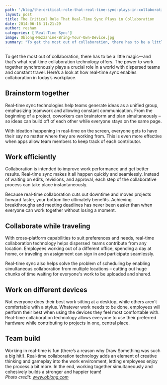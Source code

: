```yaml
---
path: '/blog/the-critical-role-that-real-time-sync-plays-in-collaboration/'
layout: post
title: The Critical Role That Real-Time Sync Plays in Collaboration
date: 2014-06-16 11:21:29
author: resham
categories: ['Real-Time Sync']
image: Oblong-Mezzanine-Bring-Your-Own-Device.jpg
summary: "To get the most out of collaboration, there has to be a little magic—and that’s what real-time collaboration technology offers. The power to work together synchronously plays a crucial role in a world with dispersed teams and constant travel. Here’s a look at how real-time sync enables collaboration in today’s workplace."
---
```

To get the most out of collaboration, there has to be a little magic—and that’s what real-time collaboration technology offers. The power to work together synchronously plays a crucial role in a world with dispersed teams and constant travel. Here’s a look at how real-time sync enables collaboration in today’s workplace.<!--more-->
<h2><b>Brainstorm together</b></h2>
Real-time sync technologies help teams generate ideas as a unified group, emphasizing teamwork and allowing constant communication. From the beginning of a project, coworkers can brainstorm and plan simultaneously – so ideas can build off of each other while everyone stays on the same page.

With ideation happening in real-time on the screen, everyone gets to have their say no matter where they are working from. This is even more effective when apps allow team members to keep track of each contributor.
<h2><b>Work efficiently </b></h2>
Collaboration is intended to improve work performance and get better results. Real-time sync makes it all happen quickly and seamlessly. Instead of waiting on edits, revisions, and approval, each step of the collaborative process can take place instantaneously.

Because real-time collaboration cuts out downtime and moves projects forward faster, your bottom line ultimately benefits. Achieving breakthroughs and meeting deadlines has never been easier than when everyone can work together without losing a moment.
<h2><b>Collaborate while traveling</b></h2>
With cross-platform capabilities to suit preferences and needs, real-time collaboration technology helps dispersed  teams contribute from any location. Employees working out of a different office, spending a day at home, or traveling on assignment can sign in and participate seamlessly.

Real-time sync also helps solve the problem of scheduling by enabling simultaneous collaboration from multiple locations – cutting out huge chunks of time waiting for everyone's work to be uploaded and shared.
<h2><b>Work on different devices</b></h2>
Not everyone does their best work sitting at a desktop, while others aren’t comfortable with a stylus. Whatever work needs to be done, employees will perform their best when using the devices they feel most comfortable with. Real-time collaboration technology allows everyone to use their preferred hardware while contributing to projects in one, central place.
<h2><b>Team build</b></h2>
Working in real-time is fun (there’s a reason why Draw Something was such a big hit!). Real-time collaboration technology adds an element of creative thinking and gameplay into the work environment, letting employees enjoy the process a bit more. In the end, working together simultaneously and cohesively builds a stronger and happier team!

<address>Photo credit: <a href="http://www.oblong.com/mezzanine/benefits/">www.oblong.com</a></address>